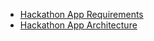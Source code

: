 - [Hackathon App Requirements](HackathonAppRequirements.md)
- [Hackathon App Architecture](ArchitectureNotes.md)